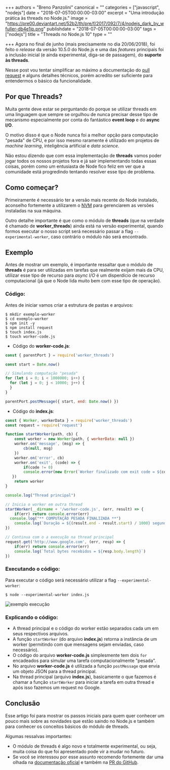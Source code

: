 +++
authors = "Breno Panzolini"
canonical = ""
categories = ["javascript", "nodejs"]
date = "2018-07-05T00:00:00-03:00"
excerpt = "Uma introdução prática às threads no Node.js."
image = "https://pre00.deviantart.net/52b2/th/pre/f/2017/092/7/4/nodejs_dark_by_wfuller-db4e1ip.png"
publishdate = "2018-07-05T00:00:00-03:00"
tags = ["nodejs"]
title = "Threads no Node.js 10"
type = ""

+++
Agora no final de junho (mais precisamente no dia 20/06/2018), foi feito o _release_ da versão 10.5.0 do Node.js e uma das _features_ principais foi a inclusão inicial (e ainda experimental, diga-se de passagem), do **suporte às threads**.

Nesse post vou tentar simplificar ao máximo a documentação do [pull request](https://github.com/nodejs/node/pull/20876) e alguns detalhes técnicos, porém acredito ser suficiente para entendermos o básico da funcionalidade.

## Por que Threads?

Muita gente deve estar se perguntando do porque se utilizar threads em uma linguagem que sempre se orgulhou de nunca precisar desse tipo de mecanismo especialmente por conta do fantástico **event loop** e do **async I/O**.

O motivo disso é que o Node nunca foi a melhor opção para computação "pesada" de CPU, e por isso mesmo raramente é utilizado em projetos de _machine learning_, inteligência artificial e _data science_.

Não estou dizendo que com essa implementação de **threads** vamos poder jogar todos os nossos projetos fora e já sair implementando todas essas coisas, porém como um entusiasta de Node fico feliz em ver que a comunidade está progredindo tentando resolver esse tipo de problema.

## Como começar?

Primeiramente é necessário ter a versão mais recente do Node instalado, aconselho fortemente a utilizarem o [NVM](https://github.com/creationix/nvm) para gerenciarem as versões instaladas na sua máquina.

Outro detalhe importante é que como o módulo de **threads** (que na verdade é chamado de **worker_threads**) ainda está na versão experimental, quando formos executar o nosso script será necessário passar a flag `--experimental-worker`, caso contrário o módulo não será encontrado.

## Exemplo

Antes de mostrar um exemplo, é importante ressaltar que o módulo de **threads** é para ser utilizadas em tarefas que realmente exijam mais da CPU, utilizar esse tipo de recurso para _async I/O_ é um disperdício de recurso computacional (já que o Node lida muito bem com esse tipo de operação).

### Código:

Antes de iniciar vamos criar a estrutura de pastas e arquivos:

    $ mkdir exemplo-worker
    $ cd exemplo-worker
    $ npm init -y
    $ npm install request
    $ touch index.js
    $ touch worker-code.js

* Código do **worker-code.js**:

```js
const { parentPort } = require('worker_threads')

const start = Date.now()

// Simulando computação "pesada"
for (let i = 0; i < 1000000; i++) {
  for (let j = 0; j < 10000; j++) {
  }
}

parentPort.postMessage({ start, end: Date.now() })
```

* Código do **index.js**:

```js
const { Worker, workerData } = require('worker_threads')
const request = require('request')

function startWorker(path, cb) {
	const worker = new Worker(path, { workerData: null })
	worker.on('message', (msg) => {
		cb(null, msg)
	})
	worker.on('error', cb)
	worker.on('exit', (code) => {
		if(code != 0)
	    console.error(new Error(`Worker finalizado com exit code = ${code}`))
   })
	return worker
}

console.log("Thread principal")

// Inicia o worker em outra thread
startWorker(__dirname + '/worker-code.js', (err, result) => {
	if(err) return console.error(err)
  console.log("** COMPUTAÇÃO PESADA FINALIZADA **")
	console.log(`Duração = ${(result.end - result.start) / 1000} segundos`)
})

// Continua com o a execução na thread principal
request.get('http://www.google.com', (err, resp) => {
	if(err) return console.error(err)
	console.log(`Total bytes recebidos = ${resp.body.length}`)
})
```

### Executando o código:

Para executar o código será necessário utilizar a flag `--experimental-worker`:

    $ node --experimental-worker index.js

![exemplo execução](https://i.imgur.com/Ba5rVYu.png)

### Explicando o código:

* A thread principal e o código do worker estão separados cada um em seus respectivos arquivos.
* A função `startWorker` (do arquivo **index.js**) retorna a instância de um worker (permitindo com que mensagens sejam enviadas, caso necessário).
* O código do arquivo **worker-code.js** simplesmente tem dois `for` encadeados para simular uma tarefa computacionalmente "pesada".
* No arquivo **worker-code.js** é utilizada a função `postMessage` que envia um objeto JSON para a thread principal.
* Na thread principal (arquivo **index.js**), basicamente o que fazemos é chamar a função `startWorker` para iniciar a tarefa em outra thread e após isso fazemos um request no Google.

## Conclusão

Esse artigo foi para mostrar os passos iniciais para quem quer conhecer um pouco mais sobre as novidades que estão saindo no Node.js e também para conhecer os conceitos básicos do módulo de threads.

Algumas ressalvas importantes:

* O módulo de threads é algo novo e totalmente experimental, ou seja, muita coisa do que foi apresentado pode vir a mudar no futuro.
* Se você se interessou por esse assunto recomendo fortemente dar uma olhada na [documentação oficial](https://nodejs.org/api/worker_threads.html) e também na [PR do GitHub](https://github.com/nodejs/node/pull/20876).
